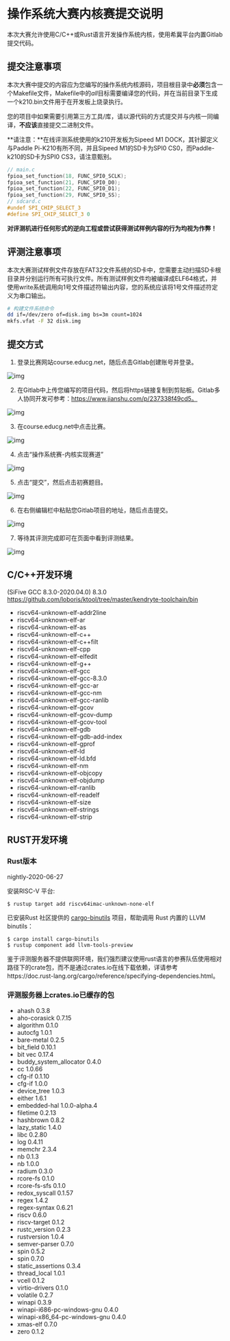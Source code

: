 # 操作系统大赛内核赛提交说明

本次大赛允许使用C/C++或Rust语言开发操作系统内核，使用希冀平台内置Gitlab提交代码。

## 提交注意事项

本次大赛中提交的内容应为您编写的操作系统内核源码，项目根目录中**必须**包含一个Makefile文件，Makefile中的*all*目标需要编译您的代码，并在当前目录下生成一个k210.bin文件用于在开发板上烧录执行。

您的项目中如果需要引用第三方工具/库，请以源代码的方式提交并与内核一同编译，**不应该**直接提交二进制文件。

**请注意：**在线评测系统使用的k210开发板为Sipeed M1 DOCK，其针脚定义与Paddle Pi-K210有所不同，并且Sipeed M1的SD卡为SPI0 CS0，而Paddle-k210的SD卡为SPI0 CS3，请注意甄别。

```C
// main.c
fpioa_set_function(18, FUNC_SPI0_SCLK);
fpioa_set_function(21, FUNC_SPI0_D0);
fpioa_set_function(22, FUNC_SPI0_D1);
fpioa_set_function(29, FUNC_SPI0_SS);
// sdcard.c
#undef SPI_CHIP_SELECT_3
#define SPI_CHIP_SELECT_3 0
```

**对评测机进行任何形式的逆向工程或尝试获得测试样例内容的行为均视为作弊！**

## 评测注意事项

本次大赛测试样例文件存放在FAT32文件系统的SD卡中，您需要主动扫描SD卡根目录并分别运行所有可执行文件。所有测试样例文件均被编译成ELF64格式，并使用write系统调用向1号文件描述符输出内容，您的系统应该将1号文件描述符定义为串口输出。

```bash
# 构建文件系统命令
dd if=/dev/zero of=disk.img bs=3m count=1024
mkfs.vfat -F 32 disk.img
```

## 提交方式

1.   登录比赛网站course.educg.net，随后点击Gitlab创建账号并登录。

![img](D:\codes\PaddlePi\os_k210_autotest\images\clip_image002.jpg)

2.   在Gitlab中上传您编写的项目代码，然后将https链接复制到剪贴板。Gitlab多人协同开发可参考：https://www.jianshu.com/p/237338f49cd5。

![img](D:\codes\PaddlePi\os_k210_autotest\images\clip_image004.jpg)

3.   在course.educg.net中点击比赛。

![img](D:\codes\PaddlePi\os_k210_autotest\images\clip_image006.jpg)

4.   点击“操作系统赛-内核实现赛道”

![img](D:\codes\PaddlePi\os_k210_autotest\images\clip_image008.jpg)

5.   点击“提交”，然后点击初赛题目。

![img](D:\codes\PaddlePi\os_k210_autotest\images\clip_image010.jpg)

6.   在右侧编辑栏中粘贴您Gitlab项目的地址，随后点击提交。

![img](D:\codes\PaddlePi\os_k210_autotest\images\clip_image012.jpg)

7.   等待其评测完成即可在页面中看到评测结果。

![img](D:\codes\PaddlePi\os_k210_autotest\images\clip_image014.jpg)

## C/C++开发环境

(SiFive GCC 8.3.0-2020.04.0) 8.3.0  https://github.com/loboris/ktool/tree/master/kendryte-toolchain/bin

+ riscv64-unknown-elf-addr2line
+ riscv64-unknown-elf-ar
+ riscv64-unknown-elf-as
+ riscv64-unknown-elf-c++
+ riscv64-unknown-elf-c++filt
+ riscv64-unknown-elf-cpp
+ riscv64-unknown-elf-elfedit
+ riscv64-unknown-elf-g++
+ riscv64-unknown-elf-gcc
+ riscv64-unknown-elf-gcc-8.3.0
+ riscv64-unknown-elf-gcc-ar
+ riscv64-unknown-elf-gcc-nm
+ riscv64-unknown-elf-gcc-ranlib
+ riscv64-unknown-elf-gcov
+ riscv64-unknown-elf-gcov-dump
+ riscv64-unknown-elf-gcov-tool
+ riscv64-unknown-elf-gdb
+ riscv64-unknown-elf-gdb-add-index
+ riscv64-unknown-elf-gprof
+ riscv64-unknown-elf-ld
+ riscv64-unknown-elf-ld.bfd
+ riscv64-unknown-elf-nm
+ riscv64-unknown-elf-objcopy
+ riscv64-unknown-elf-objdump
+ riscv64-unknown-elf-ranlib
+ riscv64-unknown-elf-readelf
+ riscv64-unknown-elf-size
+ riscv64-unknown-elf-strings
+ riscv64-unknown-elf-strip

## RUST开发环境

### Rust版本

nightly-2020-06-27

安装RISC-V 平台:

```shell
$ rustup target add riscv64imac-unknown-none-elf
```

已安装Rust 社区提供的 [cargo-binutils](https://github.com/rust-embedded/cargo-binutils) 项目，帮助调用 Rust 内置的 LLVM binutils：

```shell
$ cargo install cargo-binutils
$ rustup component add llvm-tools-preview
```

鉴于评测服务器不提供联网环境，我们强烈建议使用rust语言的参赛队伍使用相对路径下的crate包，而不是通过crates.io在线下载依赖，详请参考https://doc.rust-lang.org/cargo/reference/specifying-dependencies.html。

### 评测服务器上crates.io已缓存的包

+ ahash 0.3.8
+ aho-corasick 0.7.15
+ algorithm 0.1.0
+ autocfg 1.0.1
+ bare-metal 0.2.5
+ bit_field 0.10.1
+ bit vec 0.17.4
+ buddy_system_allocator 0.4.0
+ cc 1.0.66
+ cfg-if 0.1.10
+ cfg-if 1.0.0
+ device_tree 1.0.3
+ either 1.6.1
+ embedded-hal 1.0.0-alpha.4
+ filetime 0.2.13
+ hashbrown 0.8.2
+ lazy_static 1.4.0
+ libc 0.2.80
+ log 0.4.11
+ memchr 2.3.4
+ nb 0.1.3
+ nb 1.0.0
+ radium 0.3.0
+ rcore-fs 0.1.0
+ rcore-fs-sfs 0.1.0
+ redox_syscall 0.1.57
+ regex 1.4.2
+ regex-syntax 0.6.21
+ riscv 0.6.0
+ riscv-target 0.1.2
+ rustc_version 0.2.3
+ rustversion 1.0.4
+ semver-parser 0.7.0
+ spin 0.5.2
+ spin 0.7.0
+ static_assertions 0.3.4
+ thread_local 1.0.1
+ vcell 0.1.2
+ virtio-drivers 0.1.0
+ volatile 0.2.7
+ winapi 0.3.9
+ winapi-i686-pc-windows-gnu 0.4.0
+ winapi-x86_64-pc-windows-gnu 0.4.0
+ xmas-elf 0.7.0
+ zero 0.1.2